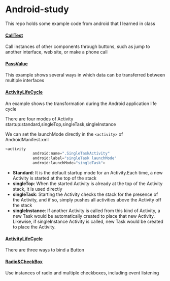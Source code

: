# Android-study
This repo holds some example code from android that I learned in class

#### [CallTest](https://github.com/mathors/Android-study/tree/master/CallTest)

Call instances of other components through buttons, such as jump to another interface, web site, or make a phone call

#### [PassValue](https://github.com/mathors/Android-study/tree/master/PassValue)

This example shows several ways in which data can be transferred between multiple interfaces

#### [ActivityLifeCycle](https://github.com/mathors/Android-study/tree/master/ActivityLifeCycle)

An example shows the transformation during the Android application life cycle

There are four modes of Activity startup:standard,singleTop,singleTask,singleInstance 

We can set the launchMode directly in the `<activity>` of AndroidManifest.xml

```java
<activity
            android:name=".SingleTaskActivity"
            android:label="singleTask launchMode"
            android:launchMode="singleTask">
```



- **Standard**: It is the default startup mode for an Activity.Each time, a new Activity is started at the top of the stack
- **singleTop**: When the started Activity is already at the top of the Activity stack, it is used directly
- **singleTask**: Starting the Activity checks the stack for the presence of the Activity, and if so, simply pushes all activities above the Activity off the stack
- **singleInstance**: If another Activity is called from this kind of Activity, a new Task would be automatically created to place that new Activity. Likewise, if singleInstance Activity is called, new Task would be created to place the Activity. 

#### [ActivityLifeCycle](https://github.com/mathors/Android-study/tree/master/ClickListener)

There are three ways to bind a Button

#### [Radio&CheckBox](https://github.com/mathors/Android-study/tree/master/Radio&CheckBox)

Use instances of radio and multiple checkboxes, including event listening
